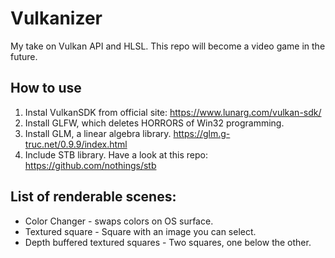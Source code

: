 # Vulkanizer
My take on Vulkan API and HLSL. This repo will become a video game in the future.

## How to use
1. Instal VulkanSDK from official site: https://www.lunarg.com/vulkan-sdk/
2. Install GLFW, which deletes HORRORS of Win32 programming.
3. Install GLM, a linear algebra library. https://glm.g-truc.net/0.9.9/index.html
4. Include STB library. Have a look at this repo: https://github.com/nothings/stb

## List of renderable scenes:

- Color Changer - swaps colors on OS surface.
- Textured square - Square with an image you can select.
- Depth buffered textured squares - Two squares, one below the other.
